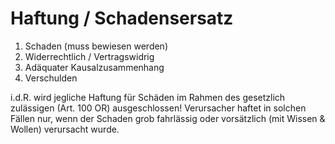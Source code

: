 # Haftung / Schadensersatz

1. Schaden (muss bewiesen werden)
2. Widerrechtlich / Vertragswidrig
3. Adäquater Kausalzusammenhang
4. Verschulden

i.d.R. wird jegliche Haftung für Schäden im Rahmen des gesetzlich zulässigen
(Art. 100 OR) ausgeschlossen!
Verursacher haftet in solchen Fällen nur, wenn der Schaden grob fahrlässig oder vorsätzlich (mit Wissen & Wollen) verursacht wurde.
